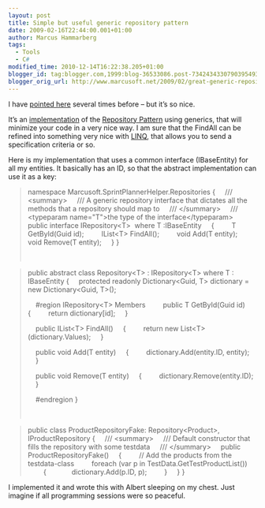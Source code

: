 ```yaml
---
layout: post
title: Simple but useful generic repository pattern
date: 2009-02-16T22:44:00.001+01:00
author: Marcus Hammarberg
tags:
  - Tools
  - C#
modified_time: 2010-12-14T16:22:38.205+01:00
blogger_id: tag:blogger.com,1999:blog-36533086.post-7342434330790395493
blogger_orig_url: http://www.marcusoft.net/2009/02/great-generic-repository-patter.html
---
```



I have [pointed
here](http://blogs.hibernatingrhinos.com/nhibernate/archive/2008/10/08/the-repository-pattern.aspx)
several times before – but it’s so nice.

It’s an
[implementation](http://blogs.hibernatingrhinos.com/nhibernate/archive/2008/10/08/the-repository-pattern.aspx)
of the [Repository
Pattern](http://martinfowler.com/eaaCatalog/repository.html) using
generics, that will minimize your code in a very nice way. I am sure
that the FindAll can be refined into something very nice with
[LINQ](http://msdn.microsoft.com/en-us/library/bb308959.aspx), that
allows you to send a specification criteria or so.

Here is my implementation that uses a common interface (IBaseEntity) for
all my entities. It basically has an ID, so that the abstract
implementation can use it as a key:

> namespace Marcusoft.SprintPlannerHelper.Repositories
> {
>     /// \<summary\>
>     /// A generic repository interface that dictates all the methods
> that a repository should map to
>     /// \</summary\>
>     /// \<typeparam name="T"\>the type of the
> interface\</typeparam\>
>     public interface IRepository\<T\>  where T :IBaseEntity
>     {
>         T GetById(Guid id);
>         IList\<T\> FindAll();
>         void Add(T entity);
>         void Remove(T entity);
>     }
> }
>
>  

> public abstract class Repository\<T\> : IRepository\<T\> where T :
> IBaseEntity
> {
>     protected readonly Dictionary\<Guid, T\> dictionary = new
> Dictionary\<Guid, T\>();
>
>     \#region IRepository\<T\> Members 
>   
>     public T GetById(Guid id)
>     {
>         return dictionary\[id\];
>     }
>
>     public IList\<T\> FindAll()
>     {
>         return new List\<T\>(dictionary.Values);
>     }
>
>     public void Add(T entity)
>     {
>         dictionary.Add(entity.ID, entity);
>     }
>
>     public void Remove(T entity)
>     {
>         dictionary.Remove(entity.ID);
>     }
>
>     \#endregion
> }
>
>  

> public class ProductRepositoryFake: Repository\<Product\>,
> IProductRepository
> {
>     /// \<summary\>
>     /// Default constructor that fills the repository with some
> testdata
>     /// \</summary\>
>     public ProductRepositoryFake()
>     {
>         // Add the products from the testdata-class
>         foreach (var p in TestData.GetTestProductList())
>         {
>             dictionary.Add(p.ID, p);
>         }
>     }
> }

I implemented it and wrote this with Albert sleeping on my chest. Just
imagine if all programming sessions were so peaceful.
